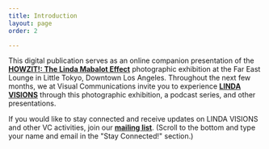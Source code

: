 ```yaml
---
title: Introduction
layout: page
order: 2

---
```


This digital publication serves as an online companion presentation of the [**HOWZIT!: The Linda Mabalot Effect**](https://vcmedia.org/howzit) photographic exhibition at the Far East Lounge in Little Tokyo, Downtown Los Angeles. Throughout the next few months, we at Visual Communications invite you to experience [**LINDA VISIONS**](https://vcmedia.org/linda-visions) through this photographic exhibition, a podcast series, and other presentations. 

If you would like to stay connected and receive updates on LINDA VISIONS and other VC activities, join our [**mailing list**](https://vcmedia.org/). (Scroll to the bottom and type your name and email in the "Stay Connected!" section.)